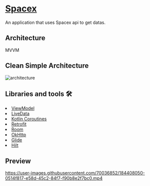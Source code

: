 # [Spacex](https://github.com/enesarisoy/SpaceX/)

An application that uses Spacex api to get datas.

## Architecture
MVVM

## Clean Simple Architecture
![architecture](https://user-images.githubusercontent.com/70036852/184407623-7e89edee-1510-4162-a278-1a2e14ac6e9d.jpg)

## Libraries and tools 🛠
<li><a href="https://developer.android.com/topic/libraries/architecture/viewmodel">ViewModel</a></li>
<li><a href="https://developer.android.com/topic/libraries/architecture/livedata">LiveData</a></li>
<li><a href="https://kotlinlang.org/docs/coroutines-overview.html">Kotlin Coroutines</a></li>
<li><a href="https://square.github.io/retrofit/">Retrofit</a></li>
<li><a href="https://developer.android.com/training/data-storage/room">Room</a></li>
<li><a href="https://github.com/square/okhttp">OkHttp</a></li>
<li><a href="https://github.com/bumptech/glide">Glide</a></li>
<li><a href="https://developer.android.com/training/dependency-injection/hilt-android/">Hilt</a></li>

## Preview

https://user-images.githubusercontent.com/70036852/184408050-0514f817-e58d-45c2-84f7-f90b8e2f7bc0.mp4

